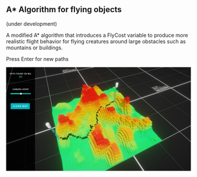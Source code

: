 ## A* Algorithm for flying objects 
(under development) 

A modified A* algorithm that introduces a FlyCost variable to produce more realistic flight behavior for flying creatures around large obstacles such as mountains or buildings.


Press Enter for new paths

![Example](https://github.com/maybebool/AStarHeightmapGrid/blob/main/Recordings/Image%20Sequence_003_0005.jpg)
